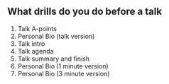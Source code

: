 ## What drills do you do before a talk
1. Talk A-points
2. Personal Bio (talk version)
3. Talk intro
4. Talk agenda
5. Talk summary and finish
6. Personal Bio (1 minute version)
7. Personal Bio (3 minute version)

